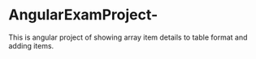 # AngularExamProject-
This is angular project of showing array item details to table format and adding items.
